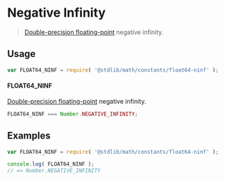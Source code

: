 # Negative Infinity

> [Double-precision floating-point][ieee754] negative infinity.

<section class="usage">

## Usage

``` javascript
var FLOAT64_NINF = require( '@stdlib/math/constants/float64-ninf' );
```

#### FLOAT64_NINF

[Double-precision floating-point][ieee754] negative infinity.

``` javascript
FLOAT64_NINF === Number.NEGATIVE_INFINITY;
```

<!-- </usage> -->


<section class="examples">

## Examples

<!-- TODO: better example -->

``` javascript
var FLOAT64_NINF = require( '@stdlib/math/constants/float64-ninf' );

console.log( FLOAT64_NINF );
// => Number.NEGATIVE_INFINITY
```

<!-- </examples> -->


<section class="links">

[ieee754]: https://en.wikipedia.org/wiki/IEEE_754-1985

<!-- </links> -->

